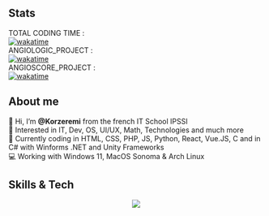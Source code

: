 ## Stats  
TOTAL CODING TIME :  
[![wakatime](https://wakatime.com/badge/user/bd983427-c491-4a42-8cb8-c95de187e70a.svg)](https://wakatime.com/@bd983427-c491-4a42-8cb8-c95de187e70a)    
ANGIOLOGIC_PROJECT :  
[![wakatime](https://wakatime.com/badge/github/Korzeremi/AngioLogic.svg)](https://wakatime.com/badge/github/Korzeremi/AngioLogic)    
ANGIOSCORE_PROJECT :  
[![wakatime](https://wakatime.com/badge/user/bd983427-c491-4a42-8cb8-c95de187e70a/project/3140c132-33c9-4a03-9dae-2ceeb71d5ba9.svg)](https://wakatime.com/badge/user/bd983427-c491-4a42-8cb8-c95de187e70a/project/3140c132-33c9-4a03-9dae-2ceeb71d5ba9)   
  
## About me  
👋 Hi, I’m **@Korzeremi** from the french IT School IPSSI  
👀 Interested in IT, Dev, OS, UI/UX, Math, Technologies and much more  
🔭 Currently coding in HTML, CSS, PHP, JS, Python, React, Vue.JS, C and in C# with Winforms .NET and Unity Frameworks  
💻 Working with Windows 11, MacOS Sonoma & Arch Linux  

## Skills & Tech  
<p align="center">
  <a href="https://skillicons.dev">
    <img src="https://skillicons.dev/icons?i=git,cpp,css,docker,express,figma,github,html,idea,js,linux,md,mysql,nodejs,postman,py,react,vscode&perline=14" />
  </a>
</p>
